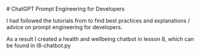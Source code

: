 # ChatGPT Prompt Engineering for Developers

I had followed the tutorials from <LINK> to find best practices and explanations / advice on prompt engineering for developers.

As a result I created a health and wellbeing chatbot in lesson 8, which can be found in l8-chatbot.py <LINK>